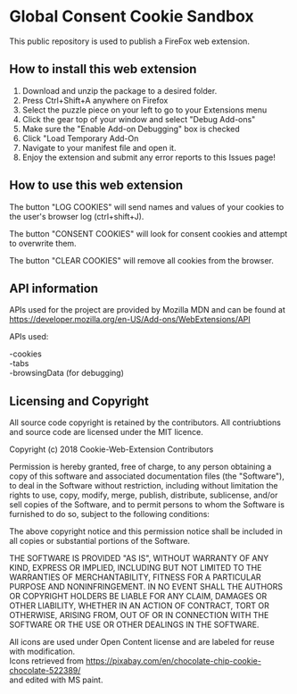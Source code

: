  # Global Consent Cookie Sandbox

 This public repository is used to publish a FireFox web extension.
 
 ## How to install this web extension
 
 1. Download and unzip the package to a desired folder.<br />
 2. Press Ctrl+Shift+A anywhere on Firefox <br />
 3. Select the puzzle piece on your left to go to your Extensions menu<br />
 4. Click the gear top of your window and select "Debug Add-ons"<br />
 5. Make sure the "Enable Add-on Debugging" box is checked<br />
 6. Click "Load Temporary Add-On<br />
 7. Navigate to your manifest file and open it.<br />
 8. Enjoy the extension and submit any error reports to this Issues page!
 
  ## How to use this web extension
 
 The button "LOG COOKIES" will send names and values of your cookies to the user's browser log (ctrl+shift+J).
 
 The button "CONSENT COOKIES" will look for consent cookies and attempt to overwrite them.
 
 The button "CLEAR COOKIES" will remove all cookies from the browser.
 
 ## API information
 
 APIs used for the project are provided by Mozilla MDN and can be found at https://developer.mozilla.org/en-US/Add-ons/WebExtensions/API
 
 APIs used:
 
 -cookies<br />
 -tabs<br />
 -browsingData (for debugging)
 
 ## Licensing and Copyright
 
 All source code copyright is retained by the contributors. All contriubtions and source code are licensed under the MIT licence. 
 
 Copyright (c) 2018 Cookie-Web-Extension Contributors

 Permission is hereby granted, free of charge, to any person obtaining a copy of this software and associated documentation files (the "Software"), to deal in the Software without restriction, including without limitation the rights to use, copy, modify, merge, publish, distribute, sublicense, and/or sell copies of the Software, and to permit persons to whom the Software is furnished to do so, subject to the following conditions:

 The above copyright notice and this permission notice shall be included in all copies or substantial portions of the Software.

 THE SOFTWARE IS PROVIDED "AS IS", WITHOUT WARRANTY OF ANY KIND, EXPRESS OR IMPLIED, INCLUDING BUT NOT LIMITED TO THE WARRANTIES OF MERCHANTABILITY, FITNESS FOR A PARTICULAR PURPOSE AND NONINFRINGEMENT. IN NO EVENT SHALL THE AUTHORS OR COPYRIGHT HOLDERS BE LIABLE FOR ANY CLAIM, DAMAGES OR OTHER LIABILITY, WHETHER IN AN ACTION OF CONTRACT, TORT OR OTHERWISE, ARISING FROM, OUT OF OR IN CONNECTION WITH THE SOFTWARE OR THE USE OR OTHER DEALINGS IN THE SOFTWARE.
 
 All icons are used under Open Content license and are labeled for reuse with modification. <br />
 Icons retrieved from https://pixabay.com/en/chocolate-chip-cookie-chocolate-522389/ <br />
 and edited with MS paint.
